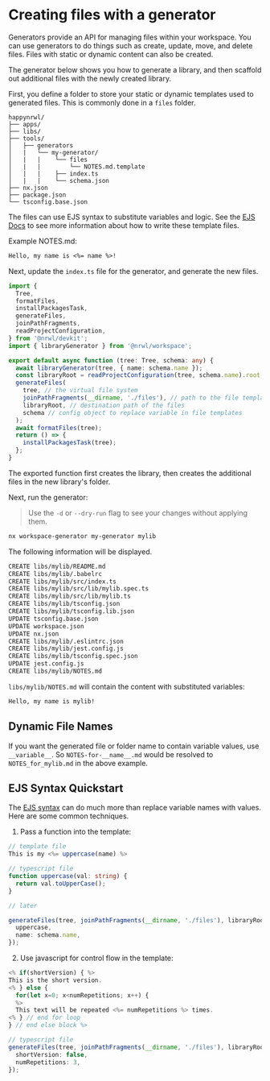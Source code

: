 # Creating files with a generator

Generators provide an API for managing files within your workspace. You can use generators to do things such as create, update, move, and delete files. Files with static or dynamic content can also be created.

The generator below shows you how to generate a library, and then scaffold out additional files with the newly created library.

First, you define a folder to store your static or dynamic templates used to generated files. This is commonly done in a `files` folder.

```treeview
happynrwl/
├── apps/
├── libs/
├── tools/
│   ├── generators
│   |   └── my-generator/
│   |   |    └── files
│   |   |        └── NOTES.md.template
│   |   |    ├── index.ts
│   |   |    └── schema.json
├── nx.json
├── package.json
└── tsconfig.base.json
```

The files can use EJS syntax to substitute variables and logic. See the [EJS Docs](https://ejs.co/) to see more information about how to write these template files.

Example NOTES.md:

```markdown
Hello, my name is <%= name %>!
```

Next, update the `index.ts` file for the generator, and generate the new files.

```typescript
import {
  Tree,
  formatFiles,
  installPackagesTask,
  generateFiles,
  joinPathFragments,
  readProjectConfiguration,
} from '@nrwl/devkit';
import { libraryGenerator } from '@nrwl/workspace';

export default async function (tree: Tree, schema: any) {
  await libraryGenerator(tree, { name: schema.name });
  const libraryRoot = readProjectConfiguration(tree, schema.name).root;
  generateFiles(
    tree, // the virtual file system
    joinPathFragments(__dirname, './files'), // path to the file templates
    libraryRoot, // destination path of the files
    schema // config object to replace variable in file templates
  );
  await formatFiles(tree);
  return () => {
    installPackagesTask(tree);
  };
}
```

The exported function first creates the library, then creates the additional files in the new library's folder.

Next, run the generator:

> Use the `-d` or `--dry-run` flag to see your changes without applying them.

```bash
nx workspace-generator my-generator mylib
```

The following information will be displayed.

```bash
CREATE libs/mylib/README.md
CREATE libs/mylib/.babelrc
CREATE libs/mylib/src/index.ts
CREATE libs/mylib/src/lib/mylib.spec.ts
CREATE libs/mylib/src/lib/mylib.ts
CREATE libs/mylib/tsconfig.json
CREATE libs/mylib/tsconfig.lib.json
UPDATE tsconfig.base.json
UPDATE workspace.json
UPDATE nx.json
CREATE libs/mylib/.eslintrc.json
CREATE libs/mylib/jest.config.js
CREATE libs/mylib/tsconfig.spec.json
UPDATE jest.config.js
CREATE libs/mylib/NOTES.md
```

`libs/mylib/NOTES.md` will contain the content with substituted variables:

```markdown
Hello, my name is mylib!
```

## Dynamic File Names

If you want the generated file or folder name to contain variable values, use `__variable__`. So `NOTES-for-__name__.md` would be resolved to `NOTES_for_mylib.md` in the above example.

## EJS Syntax Quickstart

The [EJS syntax](https://ejs.co/) can do much more than replace variable names with values. Here are some common techniques.

1. Pass a function into the template:

```typescript
// template file
This is my <%= uppercase(name) %>
```

```typescript
// typescript file
function uppercase(val: string) {
  return val.toUpperCase();
}

// later

generateFiles(tree, joinPathFragments(__dirname, './files'), libraryRoot, {
  uppercase,
  name: schema.name,
});
```

2. Use javascript for control flow in the template:

```typescript
<% if(shortVersion) { %>
This is the short version.
<% } else {
  for(let x=0; x<numRepetitions; x++) {
  %>
  This text will be repeated <%= numRepetitions %> times.
<% } // end for loop
} // end else block %>
```

```typescript
// typescript file
generateFiles(tree, joinPathFragments(__dirname, './files'), libraryRoot, {
  shortVersion: false,
  numRepetitions: 3,
});
```
